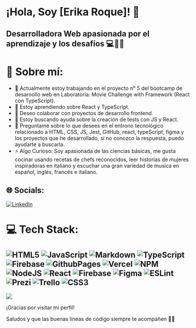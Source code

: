 # ¡Hola, Soy [Erika Roque]! 👋

## Desarrolladora Web apasionada por el aprendizaje y los desafíos 💻📒🙌

# 💫 Sobre mí:

- 🔭 Actualmente estoy trabajando en el proyecto n° 5 del bootcamp de desaroollo web en Laboratoria: Movie Challenge with Framework (React con TypeScript).
- 🌱 Estoy aprendiendo sobre React y TypeScript.
- 👯 Deseo colaborar con proyectos de desarrollo frontend.
- 🤔 Estoy buscando ayuda sobre la creación de tests con JS y React.
- 💬 Preguntame sobre lo que desees en el entrono tecnológico relacionado a HTML, CSS, JS, Jest, GitHub, react, typeScript, figma y los proyectos que he desarrollado, si no conozco la respuesta, puedo ayudarte a buscarla.
- ⚡ Algo Curioso: Soy apasionada de las ciencias básicas, me gusta cocinar usando recetas de chefs reconocidos, leer historias de mujeres inspiradoras en italiano y escuchar una gran variedad de musica en español, inglés, francés e italiano.


## 🌐 Socials:
[![LinkedIn](https://img.shields.io/badge/LinkedIn-%230077B5.svg?logo=linkedin&logoColor=white)](https://linkedin.com/in/www.linkedin.com/in/erika-roque-51078b150) 

# 💻 Tech Stack:
![HTML5](https://img.shields.io/badge/html5-%23E34F26.svg?style=for-the-badge&logo=html5&logoColor=white) ![JavaScript](https://img.shields.io/badge/javascript-%23323330.svg?style=for-the-badge&logo=javascript&logoColor=%23F7DF1E) ![Markdown](https://img.shields.io/badge/markdown-%23000000.svg?style=for-the-badge&logo=markdown&logoColor=white) ![TypeScript](https://img.shields.io/badge/typescript-%23007ACC.svg?style=for-the-badge&logo=typescript&logoColor=white) ![Firebase](https://img.shields.io/badge/firebase-%23039BE5.svg?style=for-the-badge&logo=firebase) ![GithubPages](https://img.shields.io/badge/github%20pages-121013?style=for-the-badge&logo=github&logoColor=white) ![Vercel](https://img.shields.io/badge/vercel-%23000000.svg?style=for-the-badge&logo=vercel&logoColor=white) ![NPM](https://img.shields.io/badge/NPM-%23CB3837.svg?style=for-the-badge&logo=npm&logoColor=white) ![NodeJS](https://img.shields.io/badge/node.js-6DA55F?style=for-the-badge&logo=node.js&logoColor=white) ![React](https://img.shields.io/badge/react-%2320232a.svg?style=for-the-badge&logo=react&logoColor=%2361DAFB) ![Firebase](https://img.shields.io/badge/Firebase-039BE5?style=for-the-badge&logo=Firebase&logoColor=white) ![Figma](https://img.shields.io/badge/figma-%23F24E1E.svg?style=for-the-badge&logo=figma&logoColor=white) ![ESLint](https://img.shields.io/badge/ESLint-4B3263?style=for-the-badge&logo=eslint&logoColor=white) ![Prezi](https://img.shields.io/badge/Prezi-%23000000.svg?style=for-the-badge&logo=Prezi&logoColor=white) ![Trello](https://img.shields.io/badge/Trello-%23026AA7.svg?style=for-the-badge&logo=Trello&logoColor=white) ![CSS3](https://img.shields.io/badge/css3-%231572B6.svg?style=for-the-badge&logo=css3&logoColor=white)
---
[![](https://visitcount.itsvg.in/api?id=Roquerika&icon=0&color=0)](https://visitcount.itsvg.in)

<!-- Proudly created with GPRM ( https://gprm.itsvg.in ) -->

  ¡Gracias por visitar mi perfil!

  Saludos y que las buenas líneas de código siempre te acompañen 🚀💫
